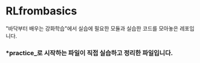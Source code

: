 # RLfrombasics



"바닥부터 배우는 강화학습"에서 실습에 필요한 모듈과
실습한 코드를 모아놓은 레포입니다.

### *practice_로 시작하는 파일이 직접 실습하고 정리한 파일입니다.
